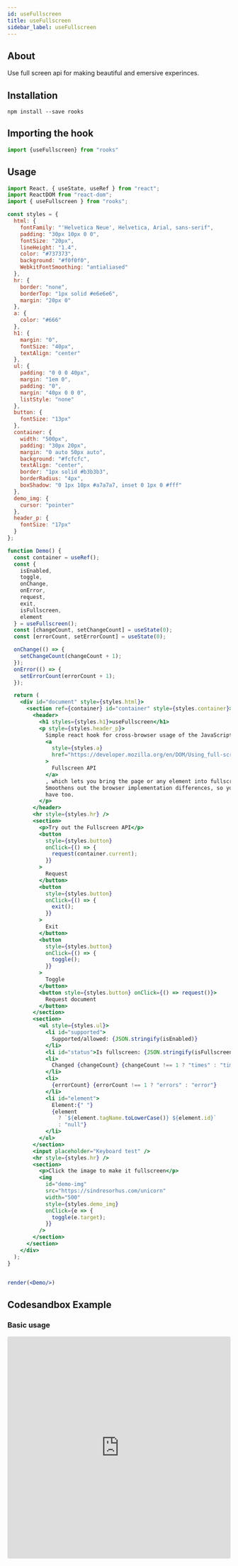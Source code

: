 ```yaml
---
id: useFullscreen
title: useFullscreen
sidebar_label: useFullscreen
---
```


    

## About

Use full screen api for making beautiful and emersive experinces.

## Installation

    npm install --save rooks

## Importing the hook

```javascript
import {useFullscreen} from "rooks"
```

## Usage

```jsx
import React, { useState, useRef } from "react";
import ReactDOM from "react-dom";
import { useFullscreen } from "rooks";

const styles = {
  html: {
    fontFamily: "'Helvetica Neue', Helvetica, Arial, sans-serif",
    padding: "30px 10px 0 0",
    fontSize: "20px",
    lineHeight: "1.4",
    color: "#737373",
    background: "#f0f0f0",
    WebkitFontSmoothing: "antialiased"
  },
  hr: {
    border: "none",
    borderTop: "1px solid #e6e6e6",
    margin: "20px 0"
  },
  a: {
    color: "#666"
  },
  h1: {
    margin: "0",
    fontSize: "40px",
    textAlign: "center"
  },
  ul: {
    padding: "0 0 0 40px",
    margin: "1em 0",
    padding: "0",
    margin: "40px 0 0 0",
    listStyle: "none"
  },
  button: {
    fontSize: "13px"
  },
  container: {
    width: "500px",
    padding: "30px 20px",
    margin: "0 auto 50px auto",
    background: "#fcfcfc",
    textAlign: "center",
    border: "1px solid #b3b3b3",
    borderRadius: "4px",
    boxShadow: "0 1px 10px #a7a7a7, inset 0 1px 0 #fff"
  },
  demo_img: {
    cursor: "pointer"
  },
  header_p: {
    fontSize: "17px"
  }
};

function Demo() {
  const container = useRef();
  const {
    isEnabled,
    toggle,
    onChange,
    onError,
    request,
    exit,
    isFullscreen,
    element
  } = useFullscreen();
  const [changeCount, setChangeCount] = useState(0);
  const [errorCount, setErrorCount] = useState(0);

  onChange(() => {
    setChangeCount(changeCount + 1);
  });
  onError(() => {
    setErrorCount(errorCount + 1);
  });

  return (
    <div id="document" style={styles.html}>
      <section ref={container} id="container" style={styles.container}>
        <header>
          <h1 styles={styles.h1}>useFullscreen</h1>
          <p style={styles.header_p}>
            Simple react hook for cross-browser usage of the JavaScript{" "}
            <a
              style={styles.a}
              href="https://developer.mozilla.org/en/DOM/Using_full-screen_mode"
            >
              Fullscreen API
            </a>
            , which lets you bring the page or any element into fullscreen.
            Smoothens out the browser implementation differences, so you don't
            have too.
          </p>
        </header>
        <hr style={styles.hr} />
        <section>
          <p>Try out the Fullscreen API</p>
          <button
            style={styles.button}
            onClick={() => {
              request(container.current);
            }}
          >
            Request
          </button>
          <button
            style={styles.button}
            onClick={() => {
              exit();
            }}
          >
            Exit
          </button>
          <button
            style={styles.button}
            onClick={() => {
              toggle();
            }}
          >
            Toggle
          </button>
          <button style={styles.button} onClick={() => request()}>
            Request document
          </button>
        </section>
        <section>
          <ul style={styles.ul}>
            <li id="supported">
              Supported/allowed: {JSON.stringify(isEnabled)}
            </li>
            <li id="status">Is fullscreen: {JSON.stringify(isFullscreen)}</li>
            <li>
              Changed {changeCount} {changeCount !== 1 ? "times" : "time"}
            </li>
            <li>
              {errorCount} {errorCount !== 1 ? "errors" : "error"}
            </li>
            <li id="element">
              Element:{" "}
              {element
                ? `${element.tagName.toLowerCase()} ${element.id}`
                : "null"}
            </li>
          </ul>
        </section>
        <input placeholder="Keyboard test" />
        <hr style={styles.hr} />
        <section>
          <p>Click the image to make it fullscreen</p>
          <img
            id="demo-img"
            src="https://sindresorhus.com/unicorn"
            width="500"
            style={styles.demo_img}
            onClick={e => {
              toggle(e.target);
            }}
          />
        </section>
      </section>
    </div>
  );
}


render(<Demo/>)
```
## Codesandbox Example

###  Basic usage

<iframe src="https://codesandbox.io/embed/usefullscreen-jqnzu?fontsize=14&hidenavigation=1&theme=dark"
style="width:100%; height:500px; border:0; border-radius: 4px; overflow:hidden;"
title="useFullscreen"
allow="accelerometer; ambient-light-sensor; camera; encrypted-media; geolocation; gyroscope; hid; microphone; midi; payment; usb; vr; xr-spatial-tracking"
sandbox="allow-forms allow-modals allow-popups allow-presentation allow-same-origin allow-scripts"
/>

## Join Bhargav's discord server
You can click on the floating discord icon at the bottom right of the screen and talk to us in our server.

